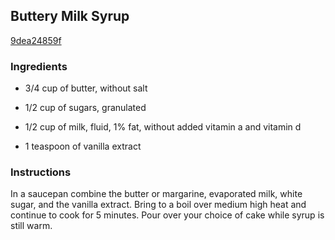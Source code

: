 ## Buttery Milk Syrup

[9dea24859f](http://allrecipes.com/recipe/buttery-milk-syrup/)

### Ingredients

 - 3/4 cup of butter, without salt

 - 1/2 cup of sugars, granulated

 - 1/2 cup of milk, fluid, 1% fat, without added vitamin a and vitamin d

 - 1 teaspoon of vanilla extract

### Instructions

In a saucepan combine the butter or margarine, evaporated milk, white sugar, and the vanilla extract. Bring to a boil over medium high heat and continue to cook for 5 minutes. Pour over your choice of cake while syrup is still warm.